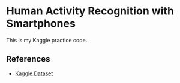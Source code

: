 # Human Activity Recognition with Smartphones

This is my Kaggle practice code.

## References

- [Kaggle Dataset](https://www.kaggle.com/uciml/human-activity-recognition-with-smartphones)
